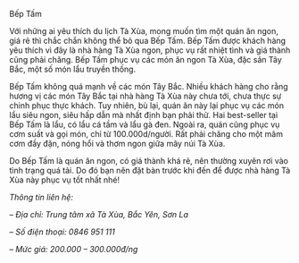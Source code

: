 Bếp Tấm 

Với những ai yêu thích du lịch Tà Xùa, mong muốn tìm một quán ăn ngon, giá rẻ thì chắc chắn không thể bỏ qua Bếp Tấm. Bếp Tấm được khách hàng yêu thích vì đây là nhà hàng Tà Xùa ngon, phục vụ rất nhiệt tình và giá thành cũng phải chăng. Bếp Tấm phục vụ các món ăn ngon Tà Xùa, đặc sản Tây Bắc, một số món lẩu truyền thống.

Bếp Tấm không quá mạnh về các món Tây Bắc. Nhiều khách hàng cho rằng hương vị các món Tây Bắc tại nhà hàng Tà Xùa này chưa tới, chưa thực sự chinh phục thực khách. Tuy nhiên, bù lại, quán ăn này lại phục vụ các món lẩu siêu ngon, siêu hấp dẫn mà nhất định bạn phải thử. Hai best-seller tại Bếp Tấm là lẩu, có lẩu cá tầm và lẩu gà đen. Ngoài ra, quán cũng phục vụ cơm suất và gọi món, chỉ từ 100.000d/người. Rất phải chăng cho một mâm cơm đầy đặn, nóng hổi và thơm ngon giữa mây núi Tà Xùa. 

Do Bếp Tấm là quán ăn ngon, có giá thành khá rẻ, nên thường xuyên rơi vào tình trạng quá tải. Do đó bạn nên đặt bàn trước khi đến để được nhà hàng Tà Xùa này phục vụ tốt nhất nhé\!

  *Thông tin liên hệ:* 

*– Địa chỉ: Trung tâm xã Tà Xùa, Bắc Yên, Sơn La*

*– Số điện thoại: 0846 951 111*

*– Mức giá: 200.000 – 300.000đ/ng*

